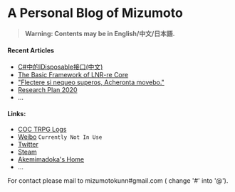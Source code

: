 # A Personal Blog of Mizumoto

> __Warning: Contents may be in English/中文/日本語.__

#### Recent Articles
- [C#中的IDisposable接口(中文)](/Blog_CSharp/IDisposable.md)
- [The Basic Framework of LNR-re Core](/LNR-re/Framework.md)
- ["Flectere si nequeo superos, Acheronta movebo."](/Itazura/Flectere.md)
- [Research Plan 2020](/ResearchPlan/Plan2020.md)
- ...

#### Links:
- [COC TRPG Logs](https://www.mizumoto.ml:10031) 
- [Weibo](https://weibo.com/mizumoto/)  `Currently Not In Use`
- [Twitter](https://twitter.com/M1zumoto)
- [Steam](https://steamcommunity.com/id/mouxiaomo/)
- [Akemimadoka's Home](https://syaro.hotococoa.moe/wordpress/)
- ...


For contact please mail to mizumotokunn#gmail.com ( change '#' into '@').
